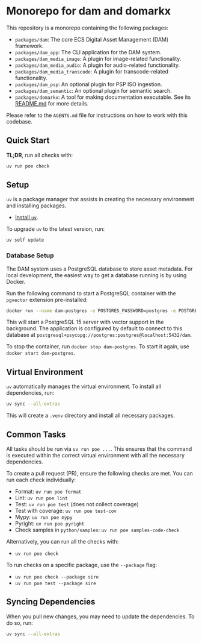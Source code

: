 # Monorepo for dam and domarkx

This repository is a monorepo containing the following packages:

-   `packages/dam`: The core ECS Digital Asset Management (DAM) framework.
-   `packages/dam_app`: The CLI application for the DAM system.
-   `packages/dam_media_image`: A plugin for image-related functionality.
-   `packages/dam_media_audio`: A plugin for audio-related functionality.
-   `packages/dam_media_transcode`: A plugin for transcode-related functionality.
-   `packages/dam_psp`: An optional plugin for PSP ISO ingestion.
-   `packages/dam_semantic`: An optional plugin for semantic search.
-   `packages/domarkx`: A tool for making documentation executable. See its [README.md](packages/domarkx/README.md) for more details.

Please refer to the `AGENTS.md` file for instructions on how to work with this codebase.

## Quick Start

**TL;DR**, run all checks with:

```sh
uv run poe check
```

## Setup

`uv` is a package manager that assists in creating the necessary environment and installing packages.

- [Install `uv`](https://docs.astral.sh/uv/getting-started/installation/).

To upgrade `uv` to the latest version, run:

```sh
uv self update
```

### Database Setup

The DAM system uses a PostgreSQL database to store asset metadata. For local development, the easiest way to get a database running is by using Docker.

Run the following command to start a PostgreSQL container with the `pgvector` extension pre-installed:

```sh
docker run --name dam-postgres -e POSTGRES_PASSWORD=postgres -e POSTGRES_USER=postgres -e POSTGRES_DB=dam -p 5432:5432 -d pgvector/pgvector:pg15
```

This will start a PostgreSQL 15 server with vector support in the background. The application is configured by default to connect to this database at `postgresql+psycopg://postgres:postgres@localhost:5432/dam`.

To stop the container, run `docker stop dam-postgres`. To start it again, use `docker start dam-postgres`.

## Virtual Environment

`uv` automatically manages the virtual environment. To install all dependencies, run:

```sh
uv sync --all-extras
```

This will create a `.venv` directory and install all necessary packages.

## Common Tasks

All tasks should be run via `uv run poe ...`. This ensures that the command is executed within the correct virtual environment with all the necessary dependencies.

To create a pull request (PR), ensure the following checks are met. You can run each check individually:

- Format: `uv run poe format`
- Lint: `uv run poe lint`
- Test: `uv run poe test` (does not collect coverage)
- Test with coverage: `uv run poe test-cov`
- Mypy: `uv run poe mypy`
- Pyright: `uv run poe pyright`
- Check samples in `python/samples`: `uv run poe samples-code-check`

Alternatively, you can run all the checks with:
- `uv run poe check`

To run checks on a specific package, use the `--package` flag:
- `uv run poe check --package sire`
- `uv run poe test --package sire`

## Syncing Dependencies

When you pull new changes, you may need to update the dependencies. To do so, run:

```sh
uv sync --all-extras
```
